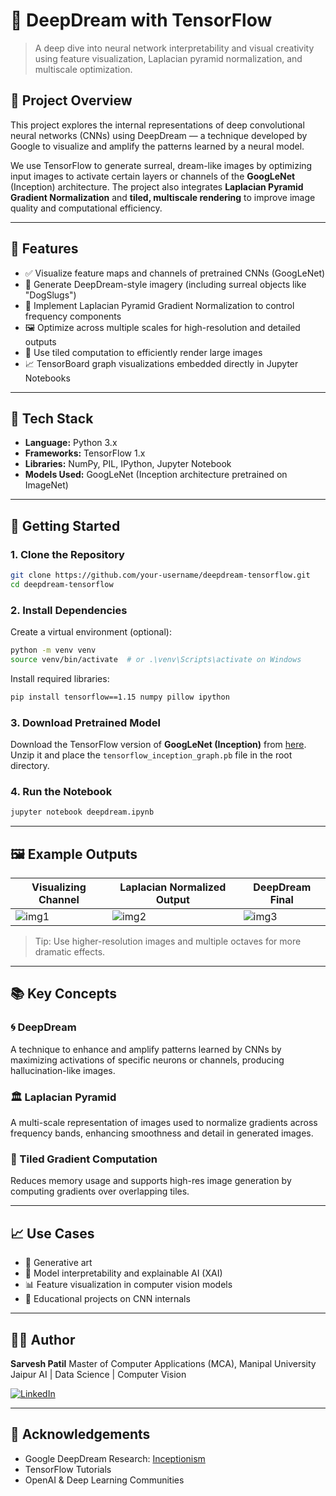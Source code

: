 
# 🌌 DeepDream with TensorFlow

> A deep dive into neural network interpretability and visual creativity using feature visualization, Laplacian pyramid normalization, and multiscale optimization.


## 🧠 Project Overview

This project explores the internal representations of deep convolutional neural networks (CNNs) using DeepDream — a technique developed by Google to visualize and amplify the patterns learned by a neural model.

We use TensorFlow to generate surreal, dream-like images by optimizing input images to activate certain layers or channels of the **GoogLeNet** (Inception) architecture. The project also integrates **Laplacian Pyramid Gradient Normalization** and **tiled, multiscale rendering** to improve image quality and computational efficiency.

---

## 📌 Features

- ✅ Visualize feature maps and channels of pretrained CNNs (GoogLeNet)
- 🎨 Generate DeepDream-style imagery (including surreal objects like "DogSlugs")
- 🧱 Implement Laplacian Pyramid Gradient Normalization to control frequency components
- 🖼️ Optimize across multiple scales for high-resolution and detailed outputs
- 🧩 Use tiled computation to efficiently render large images
- 📈 TensorBoard graph visualizations embedded directly in Jupyter Notebooks

---

## 🧰 Tech Stack

- **Language:** Python 3.x
- **Frameworks:** TensorFlow 1.x
- **Libraries:** NumPy, PIL, IPython, Jupyter Notebook
- **Models Used:** GoogLeNet (Inception architecture pretrained on ImageNet)

---

## 🚀 Getting Started

### 1. Clone the Repository

```bash
git clone https://github.com/your-username/deepdream-tensorflow.git
cd deepdream-tensorflow
````

### 2. Install Dependencies

Create a virtual environment (optional):

```bash
python -m venv venv
source venv/bin/activate  # or .\venv\Scripts\activate on Windows
```

Install required libraries:

```bash
pip install tensorflow==1.15 numpy pillow ipython
```

### 3. Download Pretrained Model

Download the TensorFlow version of **GoogLeNet (Inception)** from [here](https://storage.googleapis.com/download.tensorflow.org/models/inception5h.zip).
Unzip it and place the `tensorflow_inception_graph.pb` file in the root directory.

### 4. Run the Notebook

```bash
jupyter notebook deepdream.ipynb
```

---

## 🖼️ Example Outputs

| Visualizing Channel              | Laplacian Normalized Output    | DeepDream Final              |
| -------------------------------- | ------------------------------ | ---------------------------- |
| ![img1](./samples/channel65.jpg) | ![img2](./samples/lapnorm.jpg) | ![img3](./samples/dream.jpg) |

> Tip: Use higher-resolution images and multiple octaves for more dramatic effects.

---

## 📚 Key Concepts

### 🌀 DeepDream

A technique to enhance and amplify patterns learned by CNNs by maximizing activations of specific neurons or channels, producing hallucination-like images.

### 🏛️ Laplacian Pyramid

A multi-scale representation of images used to normalize gradients across frequency bands, enhancing smoothness and detail in generated images.

### 🧩 Tiled Gradient Computation

Reduces memory usage and supports high-res image generation by computing gradients over overlapping tiles.

---

## 📈 Use Cases

* 🎨 Generative art
* 🔬 Model interpretability and explainable AI (XAI)
* 📊 Feature visualization in computer vision models
* 🧪 Educational projects on CNN internals

---

## 🧑‍💻 Author

**Sarvesh Patil**
Master of Computer Applications (MCA), Manipal University Jaipur
AI | Data Science | Computer Vision

[![LinkedIn](https://img.shields.io/badge/LinkedIn-blue?logo=linkedin)](https://www.linkedin.com/in/sarrvesh-patil-/)


---

## 🌟 Acknowledgements

* Google DeepDream Research: [Inceptionism](https://research.googleblog.com/2015/06/inceptionism-going-deeper-into-neural.html)
* TensorFlow Tutorials
* OpenAI & Deep Learning Communities
